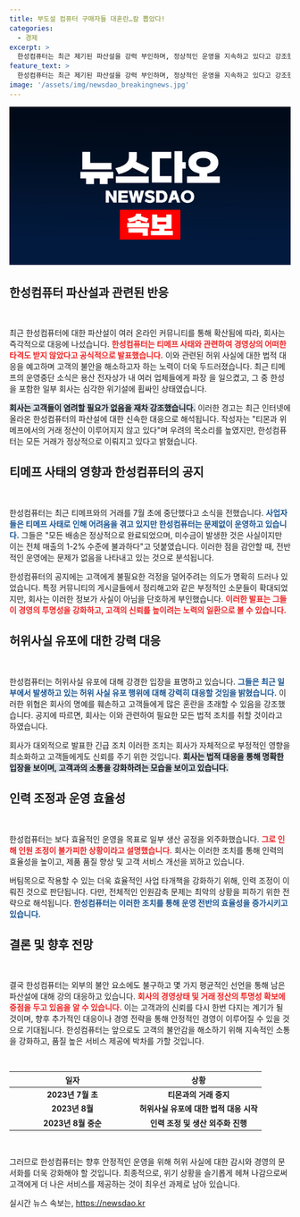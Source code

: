 ```yaml
---
title: 부도설 컴퓨터 구매자들 대혼란…칼 뽑았다!
categories:
  - 경제
excerpt: >
  한성컴퓨터는 최근 제기된 파산설을 강력 부인하며, 정상적인 운영을 지속하고 있다고 강조했다. 허위사실 유포에 대해 법적 대응을 예고하며 고객들에게 혼란 없음을 알렸다.
feature_text: >
  한성컴퓨터는 최근 제기된 파산설을 강력 부인하며, 정상적인 운영을 지속하고 있다고 강조했다. 허위사실 유포에 대해 법적 대응을 예고하며 고객들에게 혼란 없음을 알렸다.
image: '/assets/img/newsdao_breakingnews.jpg'
---
```


<p><img src="/assets/img/newsdao_breakingnews.jpg" alt="implanttips 속보" /></p>

<h2 data-ke-size="size26">한성컴퓨터 파산설과 관련된 반응</h2>

<p data-ke-size="size16">&nbsp;</p>

<p>최근 한성컴퓨터에 대한 파산설이 여러 온라인 커뮤니티를 통해 확산됨에 따라, 회사는 즉각적으로 대응에 나섰습니다. <b><span style="color: #ee2323;">한성컴퓨터는 티메프 사태와 관련하여 경영상의 어떠한 타격도 받지 않았다고 공식적으로 발표했습니다.</span></b> 이와 관련된 허위 사실에 대한 법적 대응을 예고하며 고객의 불안을 해소하고자 하는 노력이 더욱 두드러졌습니다. 최근 티메프의 운영중단 소식은 용산 전자상가 내 여러 업체들에게 파장 을 일으켰고, 그 중 한성을 포함한 일부 회사는 심각한 위기설에 휩싸인 상태였습니다. </p>

<p><b><span style="background-color: #21538527;">회사는 고객들이 염려할 필요가 없음을 재차 강조했습니다.</span></b> 이러한 경고는 최근 인터넷에 올라온 한성컴퓨터의 파산설에 대한 신속한 대응으로 해석됩니다. 작성자는 "티몬과 위메프에서의 거래 정산이 이루어지지 않고 있다"며 우려의 목소리를 높였지만, 한성컴퓨터는 모든 거래가 정상적으로 이뤄지고 있다고 밝혔습니다.</p>

<h2 data-ke-size="size26">티메프 사태의 영향과 한성컴퓨터의 공지</h2>

<p data-ke-size="size16">&nbsp;</p>

<p>한성컴퓨터는 최근 티메프와의 거래를 7월 초에 중단했다고 소식을 전했습니다. <b><span style="color: #1a5490;">사업자들은 티메프 사태로 인해 어려움을 겪고 있지만 한성컴퓨터는 문제없이 운영하고 있습니다.</span></b> 그들은 "모든 배송은 정상적으로 완료되었으며, 미수금이 발생한 것은 사실이지만 이는 전체 매출의 1-2% 수준에 불과하다"고 덧붙였습니다. 이러한 점을 감안할 때, 전반적인 운영에는 문제가 없음을 나타내고 있는 것으로 분석됩니다.</p>

<p>한성컴퓨터의 공지에는 고객에게 불필요한 걱정을 덜어주려는 의도가 명확히 드러나 있었습니다. 특정 커뮤니티의 게시글들에서 정리해고와 같은 부정적인 소문들이 확대되었지만, 회사는 이러한 정보가 사실이 아님을 단호하게 부인했습니다. <b><span style="color: #ee2323;">이러한 발표는 그들이 경영의 투명성을 강화하고, 고객의 신뢰를 높이려는 노력의 일환으로 볼 수 있습니다.</span></b></p>

<h2 data-ke-size="size26">허위사실 유포에 대한 강력 대응</h2>

<p data-ke-size="size16">&nbsp;</p>

<p>한성컴퓨터는 허위사실 유포에 대해 강경한 입장을 표명하고 있습니다. <b><span style="color: #1a5490;">그들은 최근 일부에서 발생하고 있는 허위 사실 유포 행위에 대해 강력히 대응할 것임을 밝혔습니다.</span></b> 이러한 위협은 회사의 명예를 훼손하고 고객들에게 많은 혼란을 초래할 수 있음을 강조했습니다. 공지에 따르면, 회사는 이와 관련하여 필요한 모든 법적 조치를 취할 것이라고 하였습니다. </p>

<p>회사가 대외적으로 발표한 긴급 조치 이러한 조치는 회사가 자체적으로 부정적인 영향을 최소화하고 고객들에게도 신뢰를 주기 위한 것입니다. <b><span style="background-color: #21538527;">회사는 법적 대응을 통해 명확한 입장을 보이며, 고객과의 소통을 강화하려는 모습을 보이고 있습니다.</span></b></p>

<h2 data-ke-size="size26">인력 조정과 운영 효율성</h2>

<p data-ke-size="size16">&nbsp;</p>

<p>한성컴퓨터는 보다 효율적인 운영을 목표로 일부 생산 공정을 외주화했습니다. <b><span style="color: #ee2323;">그로 인해 인원 조정이 불가피한 상황이라고 설명했습니다.</span></b> 회사는 이러한 조치를 통해 인력의 효율성을 높이고, 제품 품질 향상 및 고객 서비스 개선을 꾀하고 있습니다. </p>

<p>버팀목으로 작용할 수 있는 더욱 효율적인 사업 타개책을 강화하기 위해, 인력 조정이 이뤄진 것으로 판단됩니다. 다만, 전체적인 인원감축 문제는 최악의 상황을 피하기 위한 전략으로 해석됩니다. <b><span style="color: #1a5490;">한성컴퓨터는 이러한 조치를 통해 운영 전반의 효율성을 증가시키고 있습니다.</span></b></p>

<h2 data-ke-size="size26">결론 및 향후 전망</h2>

<p data-ke-size="size16">&nbsp;</p>

<p>결국 한성컴퓨터는 외부의 불안 요소에도 불구하고 몇 가지 평균적인 선언을 통해 남은 파산설에 대해 강의 대응하고 있습니다. <b><span style="color: #ee2323;">회사의 경영상태 및 거래 정산의 투명성 확보에 중점을 두고 있음을 알 수 있습니다.</span></b> 이는 고객과의 신뢰를 다시 한번 다지는 계기가 될 것이며, 향후 추가적인 대응이나 경영 전략을 통해 안정적인 경영이 이루어질 수 있을 것으로 기대됩니다. 한성컴퓨터는 앞으로도 고객의 불안감을 해소하기 위해 지속적인 소통을 강화하고, 품질 높은 서비스 제공에 박차를 가할 것입니다.</p>

<p data-ke-size="size16">&nbsp;</p>

<table style="width: 100%; border-collapse: collapse;">
  <thead>
    <tr>
      <th style="width: 50%; text-align: center;">일자</th>
      <th style="width: 50%; text-align: center;">상황</th>
    </tr>
  </thead>
  <tbody>
    <tr>
      <td style="text-align: center; height: 17px;"><b>2023년 7월 초</b></td>
      <td style="text-align: center; height: 17px;"><b>티몬과의 거래 중지</b></td>
    </tr>
    <tr>
      <td style="text-align: center; height: 17px;"><b>2023년 8월</b></td>
      <td style="text-align: center; height: 17px;"><b>허위사실 유포에 대한 법적 대응 시작</b></td>
    </tr>
    <tr>
      <td style="text-align: center; height: 17px;"><b>2023년 8월 중순</b></td>
      <td style="text-align: center; height: 17px;"><b>인력 조정 및 생산 외주화 진행</b></td>
    </tr>
  </tbody>
</table>

<p data-ke-size="size16">&nbsp;</p>

<p>그러므로 한성컴퓨터는 향후 안정적인 운영을 위해 허위 사실에 대한 감시와 경영의 문서화를 더욱 강화해야 할 것입니다. 최종적으로, 위기 상황을 슬기롭게 헤쳐 나감으로써 고객에게 더 나은 서비스를 제공하는 것이 최우선 과제로 남아 있습니다.</p>
실시간 뉴스 속보는, <a href="https://newsdao.kr" rel="dofollow">https://newsdao.kr</a>


